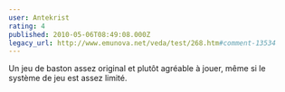 ```yaml
---
user: Antekrist
rating: 4
published: 2010-05-06T08:49:08.000Z
legacy_url: http://www.emunova.net/veda/test/268.htm#comment-13534
---
```

Un jeu de baston assez original et plutôt agréable à jouer, même si le système de jeu est assez limité.